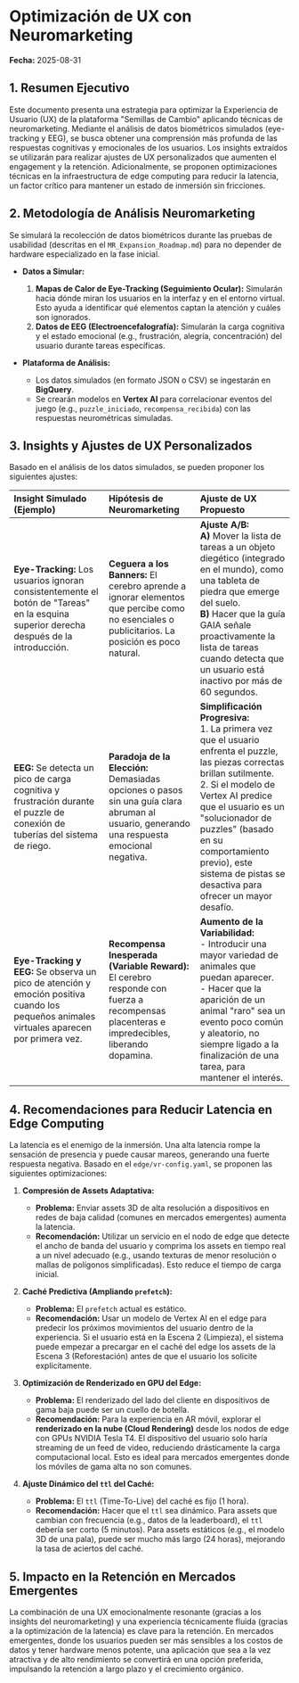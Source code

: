 # Optimización de UX con Neuromarketing

**Fecha:** 2025-08-31

## 1. Resumen Ejecutivo

Este documento presenta una estrategia para optimizar la Experiencia de Usuario (UX) de la plataforma "Semillas de Cambio" aplicando técnicas de neuromarketing. Mediante el análisis de datos biométricos simulados (eye-tracking y EEG), se busca obtener una comprensión más profunda de las respuestas cognitivas y emocionales de los usuarios. Los insights extraídos se utilizarán para realizar ajustes de UX personalizados que aumenten el engagement y la retención. Adicionalmente, se proponen optimizaciones técnicas en la infraestructura de edge computing para reducir la latencia, un factor crítico para mantener un estado de inmersión sin fricciones.

## 2. Metodología de Análisis Neuromarketing

Se simulará la recolección de datos biométricos durante las pruebas de usabilidad (descritas en el `MR_Expansion_Roadmap.md`) para no depender de hardware especializado en la fase inicial.

-   **Datos a Simular:**
    1.  **Mapas de Calor de Eye-Tracking (Seguimiento Ocular):** Simularán hacia dónde miran los usuarios en la interfaz y en el entorno virtual. Esto ayuda a identificar qué elementos captan la atención y cuáles son ignorados.
    2.  **Datos de EEG (Electroencefalografía):** Simularán la carga cognitiva y el estado emocional (e.g., frustración, alegría, concentración) del usuario durante tareas específicas.

-   **Plataforma de Análisis:**
    *   Los datos simulados (en formato JSON o CSV) se ingestarán en **BigQuery**.
    *   Se crearán modelos en **Vertex AI** para correlacionar eventos del juego (e.g., `puzzle_iniciado`, `recompensa_recibida`) con las respuestas neurométricas simuladas.

## 3. Insights y Ajustes de UX Personalizados

Basado en el análisis de los datos simulados, se pueden proponer los siguientes ajustes:

| Insight Simulado (Ejemplo) | Hipótesis de Neuromarketing | Ajuste de UX Propuesto |
| :--- | :--- | :--- |
| **Eye-Tracking:** Los usuarios ignoran consistentemente el botón de "Tareas" en la esquina superior derecha después de la introducción. | **Ceguera a los Banners:** El cerebro aprende a ignorar elementos que percibe como no esenciales o publicitarios. La posición es poco natural. | **Ajuste A/B:** <br> **A)** Mover la lista de tareas a un objeto diegético (integrado en el mundo), como una tableta de piedra que emerge del suelo. <br> **B)** Hacer que la guía GAIA señale proactivamente la lista de tareas cuando detecta que un usuario está inactivo por más de 60 segundos. |
| **EEG:** Se detecta un pico de carga cognitiva y frustración durante el puzzle de conexión de tuberías del sistema de riego. | **Paradoja de la Elección:** Demasiadas opciones o pasos sin una guía clara abruman al usuario, generando una respuesta emocional negativa. | **Simplificación Progresiva:** <br> 1. La primera vez que el usuario enfrenta el puzzle, las piezas correctas brillan sutilmente. <br> 2. Si el modelo de Vertex AI predice que el usuario es un "solucionador de puzzles" (basado en su comportamiento previo), este sistema de pistas se desactiva para ofrecer un mayor desafío. |
| **Eye-Tracking y EEG:** Se observa un pico de atención y emoción positiva cuando los pequeños animales virtuales aparecen por primera vez. | **Recompensa Inesperada (Variable Reward):** El cerebro responde con fuerza a recompensas placenteras e impredecibles, liberando dopamina. | **Aumento de la Variabilidad:** <br> - Introducir una mayor variedad de animales que puedan aparecer. <br> - Hacer que la aparición de un animal "raro" sea un evento poco común y aleatorio, no siempre ligado a la finalización de una tarea, para mantener el interés. |

## 4. Recomendaciones para Reducir Latencia en Edge Computing

La latencia es el enemigo de la inmersión. Una alta latencia rompe la sensación de presencia y puede causar mareos, generando una fuerte respuesta negativa. Basado en el `edge/vr-config.yaml`, se proponen las siguientes optimizaciones:

1.  **Compresión de Assets Adaptativa:**
    *   **Problema:** Enviar assets 3D de alta resolución a dispositivos en redes de baja calidad (comunes en mercados emergentes) aumenta la latencia.
    *   **Recomendación:** Utilizar un servicio en el nodo de edge que detecte el ancho de banda del usuario y comprima los assets en tiempo real a un nivel adecuado (e.g., usando texturas de menor resolución o mallas de polígonos simplificadas). Esto reduce el tiempo de carga inicial.

2.  **Caché Predictiva (Ampliando `prefetch`):**
    *   **Problema:** El `prefetch` actual es estático.
    *   **Recomendación:** Usar un modelo de Vertex AI en el edge para predecir los próximos movimientos del usuario dentro de la experiencia. Si el usuario está en la Escena 2 (Limpieza), el sistema puede empezar a precargar en el caché del edge los assets de la Escena 3 (Reforestación) antes de que el usuario los solicite explícitamente.

3.  **Optimización de Renderizado en GPU del Edge:**
    *   **Problema:** El renderizado del lado del cliente en dispositivos de gama baja puede ser un cuello de botella.
    *   **Recomendación:** Para la experiencia en AR móvil, explorar el **renderizado en la nube (Cloud Rendering)** desde los nodos de edge con GPUs NVIDIA Tesla T4. El dispositivo del usuario solo haría streaming de un feed de video, reduciendo drásticamente la carga computacional local. Esto es ideal para mercados emergentes donde los móviles de gama alta no son comunes.

4.  **Ajuste Dinámico del `ttl` del Caché:**
    *   **Problema:** El `ttl` (Time-To-Live) del caché es fijo (1 hora).
    *   **Recomendación:** Hacer que el `ttl` sea dinámico. Para assets que cambian con frecuencia (e.g., datos de la leaderboard), el `ttl` debería ser corto (5 minutos). Para assets estáticos (e.g., el modelo 3D de una pala), puede ser mucho más largo (24 horas), mejorando la tasa de aciertos del caché.

## 5. Impacto en la Retención en Mercados Emergentes

La combinación de una UX emocionalmente resonante (gracias a los insights del neuromarketing) y una experiencia técnicamente fluida (gracias a la optimización de la latencia) es clave para la retención. En mercados emergentes, donde los usuarios pueden ser más sensibles a los costos de datos y tener hardware menos potente, una aplicación que sea a la vez atractiva y de alto rendimiento se convertirá en una opción preferida, impulsando la retención a largo plazo y el crecimiento orgánico.
